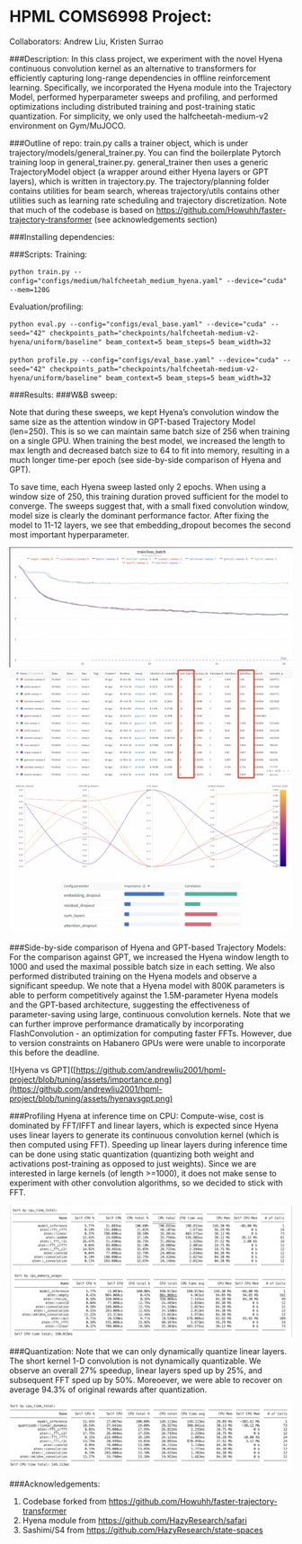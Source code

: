 # HPML COMS6998 Project:

Collaborators: Andrew Liu, Kristen Surrao

###Description:
In this class project, we experiment with the novel Hyena continuous convolution kernel as an alternative to transformers for efficiently capturing long-range dependencies in offline reinforcement learning. Specifically, we incorporated the Hyena module into the Trajectory Model, performed hyperparameter sweeps and profiling, and performed optimizations including distributed training and post-training static quantization. For simplicity, we only used the halfcheetah-medium-v2 environment on Gym/MuJOCO.

###Outline of repo:
train.py calls a trainer object, which is under trajectory/models/general_trainer.py. You can find the boilerplate Pytorch training loop in general_trainer.py. general_trainer then uses a generic TrajectoryModel object (a wrapper around either Hyena layers or GPT layers), which is written in trajectory.py. The trajectory/planning folder contains utilities for beam search, whereas trajectory/utils contains other utilities such as learning rate scheduling and trajectory discretization. Note that much of the codebase is based on https://github.com/Howuhh/faster-trajectory-transformer (see acknowledgements section)


###Installing dependencies:

###Scripts:
Training:
```
python train.py --config="configs/medium/halfcheetah_medium_hyena.yaml" --device="cuda" --mem=120G
```

Evaluation/profiling:
```
python eval.py --config="configs/eval_base.yaml" --device="cuda" --seed="42" checkpoints_path="checkpoints/halfcheetah-medium-v2-hyena/uniform/baseline" beam_context=5 beam_steps=5 beam_width=32

python profile.py --config="configs/eval_base.yaml" --device="cuda" --seed="42" checkpoints_path="checkpoints/halfcheetah-medium-v2-hyena/uniform/baseline" beam_context=5 beam_steps=5 beam_width=32
```

###Results:
###W&B sweep:

Note that during these sweeps, we kept Hyena’s convolution window the same size as the attention window in GPT-based Trajectory Model (len=250). This is so we can maintain same batch size of 256 when training on a single GPU. When training the best model, we increased the length to max length and decreased batch size to 64 to fit into memory, resulting in a much longer time-per epoch (see side-by-side comparison of Hyena and GPT).

To save time, each Hyena sweep lasted only 2 epochs. When using a window size of 250, this training duration proved sufficient for the model to converge. The sweeps suggest that, with a small fixed convolution window, model size is clearly the dominant performance factor. After fixing the model to 11-12 layers, we see that embedding_dropout becomes the second most important hyperparameter. 

![Sweep curve](https://github.com/andrewliu2001/hpml-project/blob/tuning/assets/sweep.png)
![Sweep table](https://github.com/andrewliu2001/hpml-project/blob/tuning/assets/sweep_table.png)
![Importances](https://github.com/andrewliu2001/hpml-project/blob/tuning/assets/importance.png)

###Side-by-side comparison of Hyena and GPT-based Trajectory Models:
For the comparison against GPT, we increased the Hyena window length to 1000 and used the maximal possible batch size in each setting. We also performed distributed training on the Hyena models and observe a significant speedup. We note that a Hyena model with 800K parameters is able to perform competitively against the 1.5M-parameter Hyena models and the GPT-based architecture, suggesting the effectiveness of parameter-saving using large, continuous convolution kernels. Note that we can further improve performance dramatically by incorporating FlashConvolution - an optimization for computing faster FFTs. However, due to version constraints on Habanero GPUs were were unable to incorporate this before the deadline. 

![Hyena vs GPT]([https://github.com/andrewliu2001/hpml-project/blob/tuning/assets/importance.png](https://github.com/andrewliu2001/hpml-project/blob/tuning/assets/hyenavsgpt.png)


###Profiling Hyena at inference time on CPU:
Compute-wise, cost is dominated by FFT/IFFT and linear layers, which is expected since Hyena uses linear layers to generate its continuous convolution kernel (which is then computed using FFT). Speeding up linear layers during inference time can be done using static quantization (quantizing both weight and activations post-training as opposed to just weights). Since we are interested in large kernels (of length >=1000), it does not make sense to experiment with other convolution algorithms, so we decided to stick with FFT. 

![Hyena profile](https://github.com/andrewliu2001/hpml-project/blob/tuning/assets/hyena_profile.png)

###Quantization:
Note that we can only dynamically quantize linear layers. The short kernel 1-D convolution is not dynamically quantizable. We observe an overall 27% speedup, linear layers sped up by 25%, and subsequent FFT sped up by 50%. Moreoever, we were able to recover on average 94.3% of original rewards after quantization.

![Hyena dynamic quantization](https://github.com/andrewliu2001/hpml-project/blob/tuning/assets/quantization.png)



###Acknowledgements:
1. Codebase forked from https://github.com/Howuhh/faster-trajectory-transformer
2. Hyena module from https://github.com/HazyResearch/safari
3. Sashimi/S4 from https://github.com/HazyResearch/state-spaces
